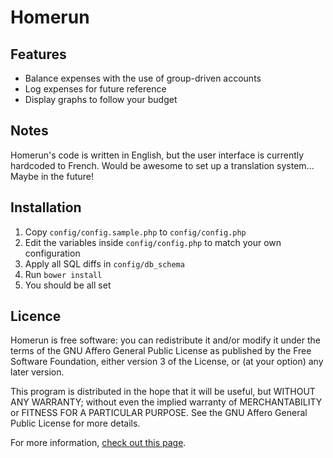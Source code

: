 # Homerun

## Features

* Balance expenses with the use of group-driven accounts
* Log expenses for future reference
* Display graphs to follow your budget

## Notes

Homerun's code is written in English, but the user interface is currently hardcoded to French. Would be awesome to set up a translation system... Maybe in the future!

## Installation
1. Copy `config/config.sample.php` to `config/config.php`
2. Edit the variables inside `config/config.php` to match your own configuration
3. Apply all SQL diffs in `config/db_schema`
4. Run `bower install`
5. You should be all set

## Licence
Homerun is free software: you can redistribute it and/or modify it under the terms of the GNU Affero General Public License as published by the Free Software Foundation, either version 3 of the License, or (at your option) any later version. 

This program is distributed in the hope that it will be useful, but WITHOUT ANY WARRANTY; without even the implied warranty of MERCHANTABILITY or FITNESS FOR A PARTICULAR PURPOSE.  See the              GNU Affero General Public License for more details.

For more information, [check out this page](http://www.gnu.org/licenses/).
